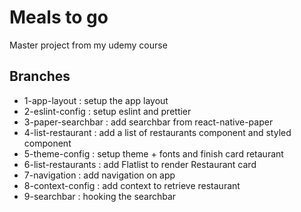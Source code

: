 # Meals to go

Master project from my udemy course

## Branches

- 1-app-layout : setup the app layout
- 2-eslint-config : setup eslint and prettier
- 3-paper-searchbar : add searchbar from react-native-paper
- 4-list-restaurant : add a list of restaurants component and styled component
- 5-theme-config : setup theme + fonts and finish card retaurant
- 6-list-restaurants : add Flatlist to render Restaurant card
- 7-navigation : add navigation on app
- 8-context-config : add context to retrieve restaurant
- 9-searchbar : hooking the searchbar